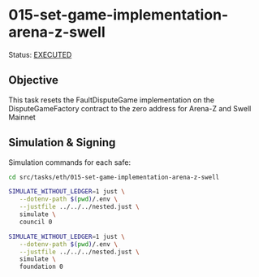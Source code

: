 # 015-set-game-implementation-arena-z-swell

Status: [EXECUTED](https://etherscan.io/tx/0x7d2a05b891c480b91a472a135e867e6a94ba196439e47e76cc08954401a9b224)

## Objective

This task resets the FaultDisputeGame implementation on the DisputeGameFactory contract to the zero address for Arena-Z and Swell Mainnet

## Simulation & Signing

Simulation commands for each safe:
```bash
cd src/tasks/eth/015-set-game-implementation-arena-z-swell

SIMULATE_WITHOUT_LEDGER=1 just \
   --dotenv-path $(pwd)/.env \
   --justfile ../../../nested.just \
   simulate \
   council 0

SIMULATE_WITHOUT_LEDGER=1 just \
   --dotenv-path $(pwd)/.env \
   --justfile ../../../nested.just \
   simulate \
   foundation 0

```
